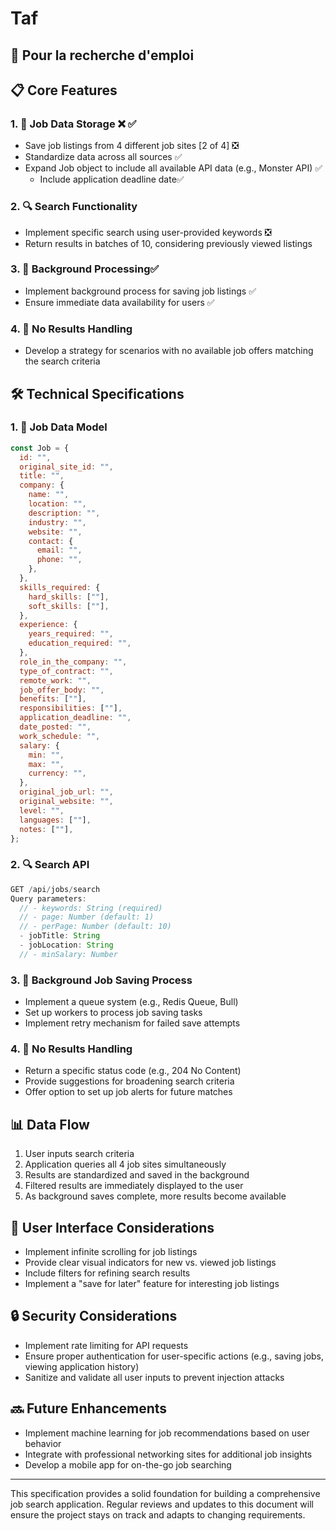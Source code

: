 # Taf
## 🚀 Pour la recherche d'emploi

## 📋 Core Features

### 1. 💾 Job Data Storage ❌ ✅
- Save job listings from 4 different job sites [2 of 4] ❎
- Standardize data across all sources ✅
- Expand Job object to include all available API data (e.g., Monster API) ✅
  - Include application deadline date✅

### 2. 🔍 Search Functionality
- Implement specific search using user-provided keywords ❎
- Return results in batches of 10, considering previously viewed listings

### 3. 🔄 Background Processing✅
- Implement background process for saving job listings ✅
- Ensure immediate data availability for users ✅

### 4. 🚫 No Results Handling
- Develop a strategy for scenarios with no available job offers matching the search criteria

## 🛠 Technical Specifications

### 1. 💾 Job Data Model
```javascript
const Job = {
  id: "",
  original_site_id: "",
  title: "",
  company: {
    name: "",
    location: "",
    description: "",
    industry: "",
    website: "",
    contact: {
      email: "",
      phone: "",
    },
  },
  skills_required: {
    hard_skills: [""],
    soft_skills: [""],
  },
  experience: {
    years_required: "",
    education_required: "",
  },
  role_in_the_company: "",
  type_of_contract: "",
  remote_work: "",
  job_offer_body: "",
  benefits: [""],
  responsibilities: [""],
  application_deadline: "",
  date_posted: "",
  work_schedule: "",
  salary: {
    min: "",
    max: "",
    currency: "",
  },
  original_job_url: "",
  original_website: "",
  level: "",
  languages: [""],
  notes: [""],
};
```

### 2. 🔍 Search API
```javascript
GET /api/jobs/search
Query parameters:
  // - keywords: String (required)
  // - page: Number (default: 1)
  // - perPage: Number (default: 10)
  - jobTitle: String
  - jobLocation: String
  // - minSalary: Number
```

### 3. 🔄 Background Job Saving Process
- Implement a queue system (e.g., Redis Queue, Bull)
- Set up workers to process job saving tasks
- Implement retry mechanism for failed save attempts

### 4. 🚫 No Results Handling
- Return a specific status code (e.g., 204 No Content)
- Provide suggestions for broadening search criteria
- Offer option to set up job alerts for future matches

## 📊 Data Flow

1. User inputs search criteria
2. Application queries all 4 job sites simultaneously
3. Results are standardized and saved in the background
4. Filtered results are immediately displayed to the user
5. As background saves complete, more results become available

## 🎨 User Interface Considerations

- Implement infinite scrolling for job listings
- Provide clear visual indicators for new vs. viewed job listings
- Include filters for refining search results
- Implement a "save for later" feature for interesting job listings

## 🔒 Security Considerations

- Implement rate limiting for API requests
- Ensure proper authentication for user-specific actions (e.g., saving jobs, viewing application history)
- Sanitize and validate all user inputs to prevent injection attacks

## 🔜 Future Enhancements

- Implement machine learning for job recommendations based on user behavior
- Integrate with professional networking sites for additional job insights
- Develop a mobile app for on-the-go job searching

---

This specification provides a solid foundation for building a comprehensive job search application. Regular reviews and updates to this document will ensure the project stays on track and adapts to changing requirements.